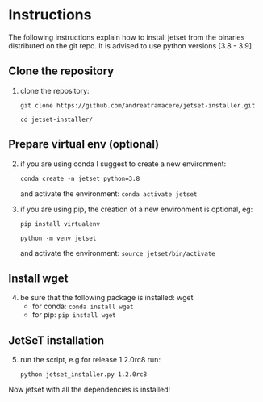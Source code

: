 # Instructions
The following instructions explain how to install jetset from the binaries distributed on the git repo. It is advised to use python versions [3.8 - 3.9]. 

## Clone the repository

1) clone the repository:

   `git clone https://github.com/andreatramacere/jetset-installer.git`
   
   `cd jetset-installer/`

## Prepare virtual env (optional)
2) if you are using conda I suggest to create a new environment:  
   
   `conda create -n jetset python=3.8`
   
   and activate the environment: `conda activate jetset`

3) if you are using pip, the  creation of a new environment is optional, eg: 
    
   `pip install virtualenv`

    `python -m venv jetset`
   
    and activate the environment: `source jetset/bin/activate`
   
## Install wget

4) be sure that the following package is installed: wget 
   - for conda: `conda install wget`
   - for pip: `pip install wget`

## JetSeT installation

5) run the script, e.g for release 1.2.0rc8 run: 

   `python jetset_installer.py 1.2.0rc8`

Now jetset with all the dependencies is installed!
